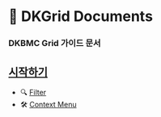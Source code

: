 # 📄 DKGrid Documents 
### DKBMC Grid 가이드 문서

[시작하기](https://github.com/qkrwnstn356/DKGrid/blob/main/start.md)
---
- 🔍 [Filter](https://github.com/qkrwnstn356/DKGrid/blob/main/Event.md)
- 🛠 [Context Menu](https://github.com/qkrwnstn356/DKGrid/blob/main/ContextMenu.md)
